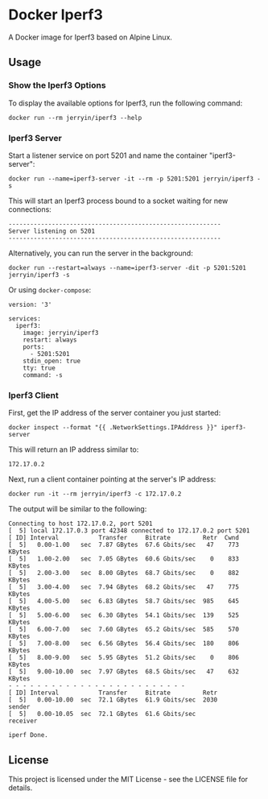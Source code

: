 # Docker Iperf3

A Docker image for Iperf3 based on Alpine Linux.

## Usage

### Show the Iperf3 Options

To display the available options for Iperf3, run the following command:

```
docker run --rm jerryin/iperf3 --help
```

### Iperf3 Server

Start a listener service on port 5201 and name the container "iperf3-server":

```
docker run --name=iperf3-server -it --rm -p 5201:5201 jerryin/iperf3 -s
```

This will start an Iperf3 process bound to a socket waiting for new connections:

```
-----------------------------------------------------------
Server listening on 5201
-----------------------------------------------------------
```

Alternatively, you can run the server in the background:

```
docker run --restart=always --name=iperf3-server -dit -p 5201:5201 jerryin/iperf3 -s
```

Or using `docker-compose`:

```
version: '3'

services:
  iperf3:
    image: jerryin/iperf3
    restart: always
    ports:
      - 5201:5201
    stdin_open: true
    tty: true
    command: -s
```

### Iperf3 Client

First, get the IP address of the server container you just started:

```
docker inspect --format "{{ .NetworkSettings.IPAddress }}" iperf3-server
```

This will return an IP address similar to:

```
172.17.0.2
```

Next, run a client container pointing at the server's IP address:

```
docker run -it --rm jerryin/iperf3 -c 172.17.0.2
```

The output will be similar to the following:

```
Connecting to host 172.17.0.2, port 5201
[  5] local 172.17.0.3 port 42348 connected to 172.17.0.2 port 5201
[ ID] Interval           Transfer     Bitrate         Retr  Cwnd
[  5]   0.00-1.00   sec  7.87 GBytes  67.6 Gbits/sec   47    773 KBytes
[  5]   1.00-2.00   sec  7.05 GBytes  60.6 Gbits/sec    0    833 KBytes
[  5]   2.00-3.00   sec  8.00 GBytes  68.7 Gbits/sec    0    882 KBytes
[  5]   3.00-4.00   sec  7.94 GBytes  68.2 Gbits/sec   47    775 KBytes
[  5]   4.00-5.00   sec  6.83 GBytes  58.7 Gbits/sec  985    645 KBytes
[  5]   5.00-6.00   sec  6.30 GBytes  54.1 Gbits/sec  139    525 KBytes
[  5]   6.00-7.00   sec  7.60 GBytes  65.2 Gbits/sec  585    570 KBytes
[  5]   7.00-8.00   sec  6.56 GBytes  56.4 Gbits/sec  180    806 KBytes
[  5]   8.00-9.00   sec  5.95 GBytes  51.2 Gbits/sec    0    806 KBytes
[  5]   9.00-10.00  sec  7.97 GBytes  68.5 Gbits/sec   47    632 KBytes
- - - - - - - - - - - - - - - - - - - - - - - - -
[ ID] Interval           Transfer     Bitrate         Retr
[  5]   0.00-10.00  sec  72.1 GBytes  61.9 Gbits/sec  2030             sender
[  5]   0.00-10.05  sec  72.1 GBytes  61.6 Gbits/sec                  receiver

iperf Done.
```

## License

This project is licensed under the MIT License - see the LICENSE file for details.
